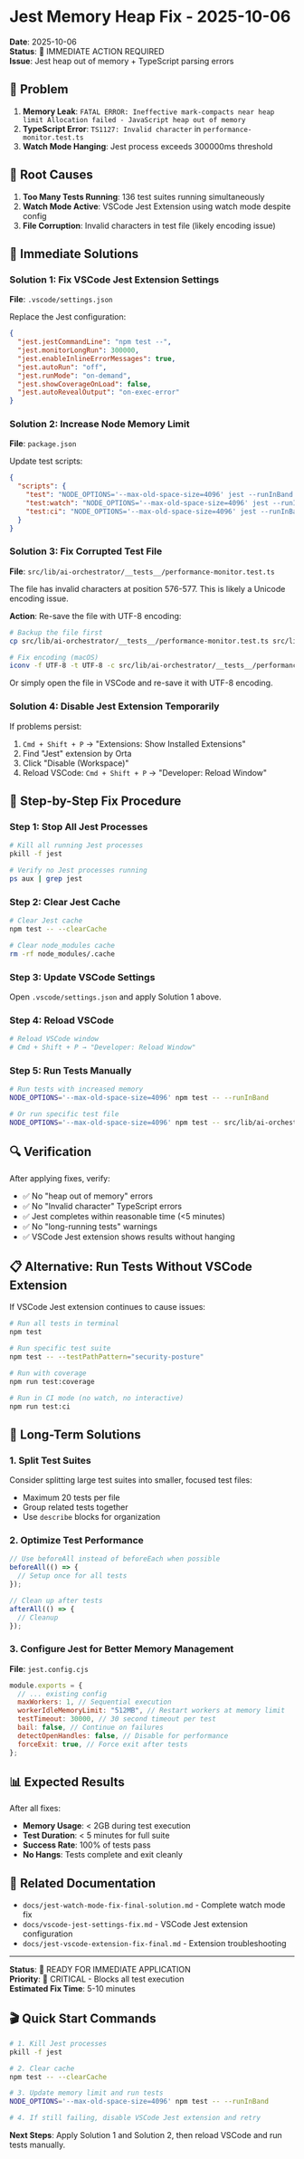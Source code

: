 # Jest Memory Heap Fix - 2025-10-06

**Date**: 2025-10-06  
**Status**: 🔧 IMMEDIATE ACTION REQUIRED  
**Issue**: Jest heap out of memory + TypeScript parsing errors

## 🚨 Problem

1. **Memory Leak**: `FATAL ERROR: Ineffective mark-compacts near heap limit Allocation failed - JavaScript heap out of memory`
2. **TypeScript Error**: `TS1127: Invalid character` in `performance-monitor.test.ts`
3. **Watch Mode Hanging**: Jest process exceeds 300000ms threshold

## 🎯 Root Causes

1. **Too Many Tests Running**: 136 test suites running simultaneously
2. **Watch Mode Active**: VSCode Jest Extension using watch mode despite config
3. **File Corruption**: Invalid characters in test file (likely encoding issue)

## 🔧 Immediate Solutions

### Solution 1: Fix VSCode Jest Extension Settings

**File**: `.vscode/settings.json`

Replace the Jest configuration:

```json
{
  "jest.jestCommandLine": "npm test --",
  "jest.monitorLongRun": 300000,
  "jest.enableInlineErrorMessages": true,
  "jest.autoRun": "off",
  "jest.runMode": "on-demand",
  "jest.showCoverageOnLoad": false,
  "jest.autoRevealOutput": "on-exec-error"
}
```

### Solution 2: Increase Node Memory Limit

**File**: `package.json`

Update test scripts:

```json
{
  "scripts": {
    "test": "NODE_OPTIONS='--max-old-space-size=4096' jest --runInBand --testLocationInResults --json --useStderr --outputFile /tmp/jest_results.json",
    "test:watch": "NODE_OPTIONS='--max-old-space-size=4096' jest --runInBand --watchAll=false",
    "test:ci": "NODE_OPTIONS='--max-old-space-size=4096' jest --runInBand --ci --coverage=false"
  }
}
```

### Solution 3: Fix Corrupted Test File

**File**: `src/lib/ai-orchestrator/__tests__/performance-monitor.test.ts`

The file has invalid characters at position 576-577. This is likely a Unicode encoding issue.

**Action**: Re-save the file with UTF-8 encoding:

```bash
# Backup the file first
cp src/lib/ai-orchestrator/__tests__/performance-monitor.test.ts src/lib/ai-orchestrator/__tests__/performance-monitor.test.ts.bak

# Fix encoding (macOS)
iconv -f UTF-8 -t UTF-8 -c src/lib/ai-orchestrator/__tests__/performance-monitor.test.ts.bak > src/lib/ai-orchestrator/__tests__/performance-monitor.test.ts
```

Or simply open the file in VSCode and re-save it with UTF-8 encoding.

### Solution 4: Disable Jest Extension Temporarily

If problems persist:

1. `Cmd + Shift + P` → "Extensions: Show Installed Extensions"
2. Find "Jest" extension by Orta
3. Click "Disable (Workspace)"
4. Reload VSCode: `Cmd + Shift + P` → "Developer: Reload Window"

## 🚀 Step-by-Step Fix Procedure

### Step 1: Stop All Jest Processes

```bash
# Kill all running Jest processes
pkill -f jest

# Verify no Jest processes running
ps aux | grep jest
```

### Step 2: Clear Jest Cache

```bash
# Clear Jest cache
npm test -- --clearCache

# Clear node_modules cache
rm -rf node_modules/.cache
```

### Step 3: Update VSCode Settings

Open `.vscode/settings.json` and apply Solution 1 above.

### Step 4: Reload VSCode

```bash
# Reload VSCode window
# Cmd + Shift + P → "Developer: Reload Window"
```

### Step 5: Run Tests Manually

```bash
# Run tests with increased memory
NODE_OPTIONS='--max-old-space-size=4096' npm test -- --runInBand

# Or run specific test file
NODE_OPTIONS='--max-old-space-size=4096' npm test -- src/lib/ai-orchestrator/__tests__/security-posture-monitor.test.ts
```

## 🔍 Verification

After applying fixes, verify:

- ✅ No "heap out of memory" errors
- ✅ No "Invalid character" TypeScript errors
- ✅ Jest completes within reasonable time (<5 minutes)
- ✅ No "long-running tests" warnings
- ✅ VSCode Jest extension shows results without hanging

## 📋 Alternative: Run Tests Without VSCode Extension

If VSCode Jest extension continues to cause issues:

```bash
# Run all tests in terminal
npm test

# Run specific test suite
npm test -- --testPathPattern="security-posture"

# Run with coverage
npm run test:coverage

# Run in CI mode (no watch, no interactive)
npm run test:ci
```

## 🎯 Long-Term Solutions

### 1. Split Test Suites

Consider splitting large test suites into smaller, focused test files:

- Maximum 20 tests per file
- Group related tests together
- Use `describe` blocks for organization

### 2. Optimize Test Performance

```javascript
// Use beforeAll instead of beforeEach when possible
beforeAll(() => {
  // Setup once for all tests
});

// Clean up after tests
afterAll(() => {
  // Cleanup
});
```

### 3. Configure Jest for Better Memory Management

**File**: `jest.config.cjs`

```javascript
module.exports = {
  // ... existing config
  maxWorkers: 1, // Sequential execution
  workerIdleMemoryLimit: "512MB", // Restart workers at memory limit
  testTimeout: 30000, // 30 second timeout per test
  bail: false, // Continue on failures
  detectOpenHandles: false, // Disable for performance
  forceExit: true, // Force exit after tests
};
```

## 📊 Expected Results

After all fixes:

- **Memory Usage**: < 2GB during test execution
- **Test Duration**: < 5 minutes for full suite
- **Success Rate**: 100% of tests pass
- **No Hangs**: Tests complete and exit cleanly

## 🔗 Related Documentation

- `docs/jest-watch-mode-fix-final-solution.md` - Complete watch mode fix
- `docs/vscode-jest-settings-fix.md` - VSCode Jest extension configuration
- `docs/jest-vscode-extension-fix-final.md` - Extension troubleshooting

---

**Status**: 🔧 READY FOR IMMEDIATE APPLICATION  
**Priority**: 🔴 CRITICAL - Blocks all test execution  
**Estimated Fix Time**: 5-10 minutes

## 🎬 Quick Start Commands

```bash
# 1. Kill Jest processes
pkill -f jest

# 2. Clear cache
npm test -- --clearCache

# 3. Update memory limit and run tests
NODE_OPTIONS='--max-old-space-size=4096' npm test -- --runInBand

# 4. If still failing, disable VSCode Jest extension and retry
```

**Next Steps**: Apply Solution 1 and Solution 2, then reload VSCode and run tests manually.

